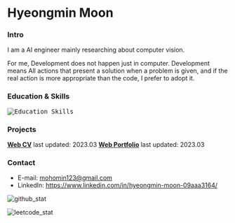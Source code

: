 # Hyeongmin Moon

### Intro
I am a AI engineer mainly researching about computer vision.

For me, Development does not happen just in computer. Development means All actions that present a solution when a problem is given, and if the real action is more appropriate than the code, I prefer to adopt it.

### Education & Skills
<kbd>![Education_Skills](https://user-images.githubusercontent.com/32811724/206066611-3231bdd2-fa7c-4699-86c7-8f07c185af70.png)</kbd>

### Projects
**[Web CV](https://mohomin.notion.site/mohomin/d0b18c9ace81452c97fe4c3ab0a8037d)** last updated: 2023.03
**[Web Portfolio](https://mohomin.notion.site/mohomin/4fcf2f8f5ebd46bdb7724ab16d1afada)** last updated: 2023.03

### Contact
* E-mail: mohomin123@gmail.com
* LinkedIn: https://www.linkedin.com/in/hyeongmin-moon-09aaa3164/

![github_stat](https://github-readme-stats.vercel.app/api?username=HyeongminMoon&show_icons=true&theme=gruvbox)

![leetcode_stat](https://leetcard.jacoblin.cool/HyeongminMoon?ext=activity)
